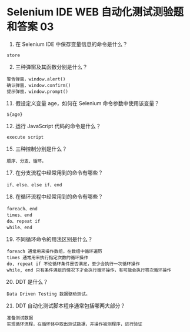 # Selenium IDE WEB 自动化测试测验题和答案 03

1. 在 Selenium IDE 中保存变量信息的命令是什么？
```
store
```
2. 三种弹窗及其函数分别是什么？
```
警告弹窗，window.alert()
确认弹窗，window.confirm()
提示弹窗，window.prompt()
```
11. 假设定义变量 age，如何在 Selenium 命令参数中使用该变量？
```
${age}
```
12. 运行 JavaScript 代码的命令是什么？
```
execute script
```
15. 三种控制分别是什么？
```
顺序、分支、循环。
```
17. 在分支流程中经常用到的命令有哪些？
```
if、else、else if、end
```
18. 在循环流程中经常用到的命令有哪些？
```
foreach、end
times、end
do、repeat if
while、end
```
19. 不同循环命令的用法区别是什么？
```
foreach 通常用来操作数组，在数组中循环遍历
times 通常用来执行指定次数的循环操作
do, repeat if 不论循环条件是否满足，至少会执行一次循环操作
while, end 只有条件满足的情况下才会执行循环操作，有可能会执行零次循环操作
```
20. DDT 是什么？
```
Data Driven Testing 数据驱动测试。
```
21. DDT 自动化测试脚本程序通常包括哪两大部分？
```
准备测试数据
实现循环流程，在循环体中取出测试数据，并操作被测程序，进行验证
```
